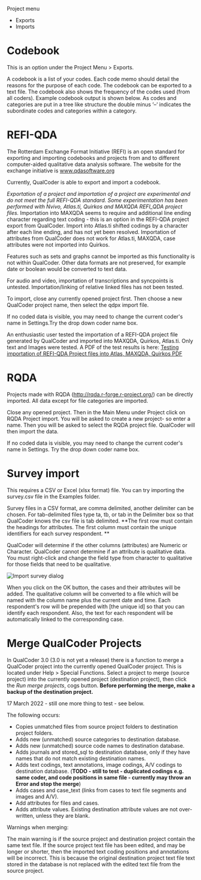 Project menu
* Exports
* Imports

#  Codebook

This is an option under the Project Menu > Exports.

A codebook is a list of your codes. Each code memo should detail the reasons for the purpose of each code. The codebook can be exported to a text file. The codebook also shows the frequency of the codes used (from all coders). Example codebook output is shown below. As codes and categories are put in a tree like structure the double minus ‘–‘ indicates the subordinate codes and categories within a category.


#  REFI-QDA
The Rotterdam Exchange Format Initiative (REFI) is an open standard for exporting and importing codebooks and projects from and to different computer-aided qualitative data analysis software. The website for the exchange initiative is www.qdasoftware.org

Currently, QualCoder is able to export and import a codebook. 

_Exportation of a project and importation of a project are experimental and do not meet the full REFI-QDA standard. Some experimentation has been performed with Nvivo, Atlas.ti, Quirkos and MAXQDA REFI_QDA project files._ Importation into MAXQDA seems to require and additional line ending character regarding text coding - this is an option in the REFI-QDA project export from QualCoder. Import into Atlas.ti shifted codings by a character after each line ending, and has not yet been resolved. Importation of attributes from QualCoder does not work for Atlas.ti, MAXQDA, case attributes were not imported into Quirkos.

Features such as sets and graphs cannot be imported as this functionality is not within QualCoder. Other data formats are not preserved, for example date or boolean would be converted to text data. 

For audio and video, importation of transcriptions and syncpoints is untested. Importation/linking of relative linked files has not been tested.

To import, close any currently opened project first. Then choose a new QualCoder project name, then select the qdpx import file.

If no coded data is visible, you may need to change the current coder's name in Settings.Try the drop down coder name box.

An enthusiastic user tested the importation of a REFI-QDA project file generated by QualCoder and imported into MAXQDA, Quirkos, Atlas.ti. Only text and Images were tested. A PDF of the test results is here: [Testing importation of REFI-QDA Project files into Atlas, MAXQDA, Quirkos PDF](https://qualcoder.files.wordpress.com/2021/02/refi-qda-project-import-quirkos-maxqda-atlas.pdf)

# RQDA
Projects made with RQDA (http://rqda.r-forge.r-project.org/) can be directly imported. All data except for file categories are imported.

Close any opened project. Then in the Main Menu under Project click on RQDA Project import. You will be asked to create a new project- so enter a name. Then you will be asked to select the RQDA project file. QualCoder will then import the data.

If no coded data is visible, you may need to change the current coder's name in Settings. Try the drop down coder name box.

# Survey import

This requires a CSV or Excel (xlsx format) file. You can try importing the survey.csv file in the Examples folder.

Survey files in a CSV format, are comma delimited, another delimiter can be chosen. For tab-delimited files type ta, tb, or tab in the Delimiter box so that QualCoder knows the csv file is tab delimited. **The first row must contain the headings for attributes. The first column must contain the unique identifiers for each survey respondent. **

QualCoder will determine if the other columns (attributes) are Numeric or Character. QualCoder cannot determine if an attribute is qualitative data. You must right-click and change the field type from character to qualitative for those fields that need to be qualitative. 

![Import survey dialog](https://qualcoder.files.wordpress.com/2020/10/import_survey.png?)

When you click on the OK button, the cases and their attributes will be added. The qualitative column will be converted to a file which will be named with the column name plus the current date and time. Each respondent's row will be prepended with [the unique id] so that you can identify each respondent. Also, the text for each respondent will be automatically linked to the corresponding case.

# Merge QualCoder Projects

In QualCoder 3.0 (3.0 is not yet a release) there is a function to merge a QualCoder project into the currently opened QualCoder project. This is located under Help > Special Functions. Select a project to merge (source project) into the currently opened project (destination project), then click the _Run merge projects_, cogs button. **Before performing the merge, make a backup of the destination project.**

17 March 2022 - still one more thing to test - see below.

The following occurs:
* Copies unmatched files from source project folders to destination project folders.
* Adds new (unmatched) source categories to destination database.
* Adds new (unmatched) source code names to destination database.
* Adds journals and stored_sql to destination database, only if they have names that do not match existing destination names.
* Adds text codings, text annotations, image codings, A/V codings to destination database. (**TODO - still to test - duplicated codings e.g. same coder, and code positions in same file - currently may throw an Error and stop the merge**)
* Adds cases and case_text (links from cases to text file segments and images and A/V).
* Add attributes for files and cases.
* Adds attribute values. Existing destination attribute values are not over-written, unless they are blank.

Warnings when merging:

The main warning is if the source project and destination project contain the same text file. If the source project text file has been edited, and may be longer or shorter, then the imported text coding positions and annotations will be incorrect. This is because the original destination project text file text stored in the database is not replaced with the edited text file from the source project.

